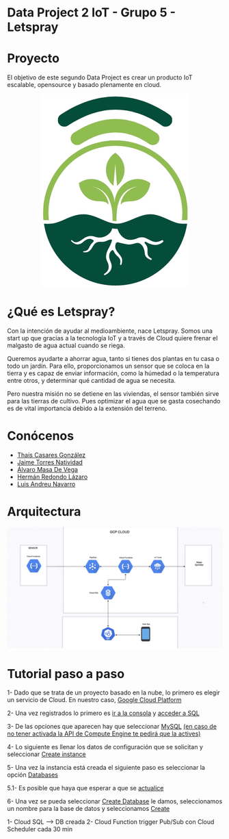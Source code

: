 # Data Project 2 IoT - Grupo 5 - Letspray

# Proyecto
El objetivo de este segundo Data Project es crear un producto IoT escalable, opensource y basado plenamente en cloud.

<p align="center">
   <img src="https://github.com/Ciarzi/DP2_G5/blob/main/Imagenes/Logo%20DP2.png?raw=true" alt="[YOUR_ALT]"/>
</p>

# ¿Qué es Letspray?
Con la intención de ayudar al medioambiente, nace Letspray. Somos una start up que gracias a la tecnología IoT y a través de Cloud quiere frenar el malgasto de agua actual cuando se riega.

Queremos ayudarte a ahorrar agua, tanto si tienes dos plantas en tu casa o todo un jardín. Para ello, proporcionamos un sensor que se coloca en la tierra y es capaz de enviar información, como la húmedad o la temperatura entre otros, y determinar qué cantidad de agua se necesita.

Pero nuestra misión no se detiene en las viviendas, el sensor también sirve para las tierras de cultivo. Pues optimizar el agua que se gasta cosechando es de vital importancia debido a la extensión del terreno.

# Conócenos
- [Thais Casares González](https://github.com/thais1987 "Thais")
- [Jaime Torres Natividad](https://github.com/Alvaromasa "Jaime")
- [Álvaro Masa De Vega](https://github.com/jatona27 "Álvaro")
- [Hermán Redondo Lázaro](https://github.com/Ciarzi "Hermán")
- [Luis Andreu Navarro](https://github.com/Luisand8 "Luis")

# Arquitectura
<p align="center">
   <img src="https://github.com/Ciarzi/DP2_G5/blob/main/Imagenes/Arquitectura.png" alt="[YOUR_ALT]"/>
</p>

# Tutorial paso a paso

1- Dado que se trata de un proyecto basado en la nube, lo primero es elegir un servicio de Cloud. En nuestro caso, [Google Cloud Platform](https://cloud.google.com/ "Regístrate aquí")

2- Una vez registrados lo primero es [ir a la consola](https://github.com/Ciarzi/DP2_G5/blob/main/Tutorial/1.png) y [acceder a SQL](https://github.com/Ciarzi/DP2_G5/blob/main/Tutorial/2.png)

3- De las opciones que aparecen hay que seleccionar [MySQL](https://github.com/Ciarzi/DP2_G5/blob/main/Tutorial/3.png) [(en caso de no tener activada la API de Compute Engine te pedirá que la actives)](https://github.com/Ciarzi/DP2_G5/blob/main/Tutorial/4.png)

4- Lo siguiente es llenar los datos de configuración que se solicitan y seleccionar [Create instance](https://github.com/Ciarzi/DP2_G5/blob/main/Tutorial/5.png)

5- Una vez  la instancia está creada el siguiente paso es seleccionar la opción [Databases](https://github.com/Ciarzi/DP2_G5/blob/main/Tutorial/6.png)
   
   5.1- Es posible que haya que esperar a que se [actualice](https://github.com/Ciarzi/DP2_G5/blob/main/Tutorial/7.png)

6- Una vez se pueda seleccionar [Create Database](https://github.com/Ciarzi/DP2_G5/blob/main/Tutorial/8.png) le damos, seleccionamos un nombre para la base de datos y seleccionamos [Create](https://github.com/Ciarzi/DP2_G5/blob/main/Tutorial/9.png)




1- Cloud SQL --> DB creada
2- Cloud Function 
  trigger Pub/Sub con Cloud Scheduler cada 30 min

